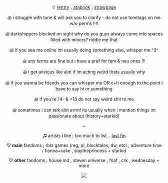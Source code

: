 <div align="center">

✩ [rentry](https://rentry.co/mirroredgem) ◞ [atabook](https://mirrorgem.atabook.org) ◞ [strawpage](https://mirrorgem.straw.page)

꩜ i struggle with tone & will ask you to clarify - do not use tonetags on me w/o perms !!!!

꩜ darkshippers blocked on sight why do you guys always come into spaces filled with minors? riddle me that

꩜ if you see me online im usually doing something else, whisper me ^3^ 

꩜ any terms are fine but i have a pref for fem & neu ones !!! 

꩜ i get anxious like alot if im acting weird thats usually why

꩜ if you wanna be friends you can whisper me OR c+h enough to the point i have to say hi or something

꩜ if you're 14- & +18 do not say weird shit to me 

꩜ sometimes i can talk alot errm! its usually when i mention things im passionate about (history+starkid)

ꕀ

♫ artists i like ; too much to list .. [last fm](https://www.last.fm/user/fazerblasts)

♡ **main** fandoms ; rblx games (reg, p!, blocktales, dw, etc) , adventure time / fionna+cake , slaytheprincess + starkid

♡ **other** fandoms ; house md , steven universe , fnaf , crk , wednesday + more

</div>

<p align="center">
  <img src="https://files.catbox.moe/o56mcr.webp">
</p>

